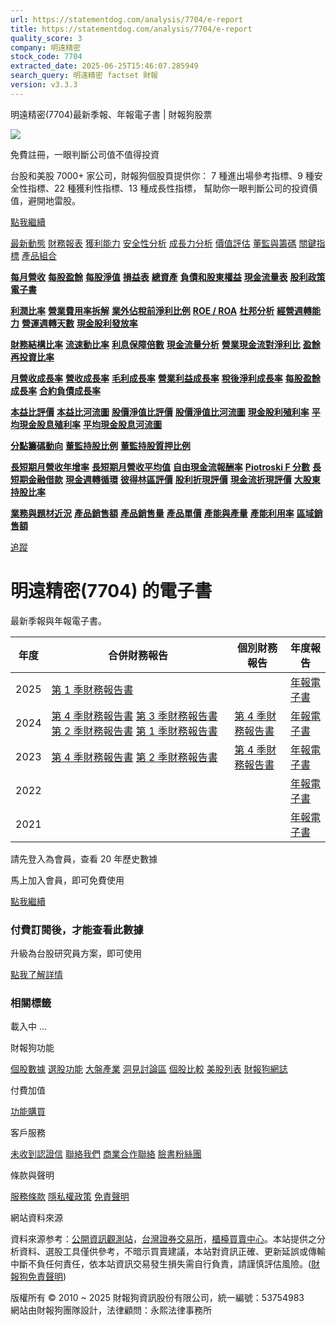 ```yaml
---
url: https://statementdog.com/analysis/7704/e-report
title: https://statementdog.com/analysis/7704/e-report
quality_score: 3
company: 明遠精密
stock_code: 7704
extracted_date: 2025-06-25T15:46:07.285949
search_query: 明遠精密 factset 財報
version: v3.3.3
---
```


明遠精密(7704)最新季報、年報電子書 | 財報狗股票















![](https://www.facebook.com/tr?id=1265443774131605&ev=PageView&noscript=1)













































































免費註冊，一眼判斷公司值不值得投資

台股和美股 7000+ 家公司，財報狗個股頁提供你：
7 種進出場參考指標、9 種安全性指標、22 種獲利性指標、13 種成長性指標，
幫助你一眼判斷公司的投資價值，避開地雷股。

[點我繼續](/users/sign_up)

[最新動態](/analysis/7704)
[財務報表](/analysis/7704/monthly-revenue)
[獲利能力](/analysis/7704/profit-margin)
[安全性分析](/analysis/7704/financial-structure-ratio)
[成長力分析](/analysis/7704/monthly-revenue-growth-rate)
[價值評估](/analysis/7704/pe)
[董監與籌碼](/analysis/7704/broker-trading)
[關鍵指標](/analysis/7704/long-term-and-short-term-monthly-revenue-yoy)
[產品組合](/analysis/7704/ai-search)

[**每月營收**](/analysis/7704/monthly-revenue)
[**每股盈餘**](/analysis/7704/eps)
[**每股淨值**](/analysis/7704/nav)
[**損益表**](/analysis/7704/income-statement)
[**總資產**](/analysis/7704/assets)
[**負債和股東權益**](/analysis/7704/liabilities-and-equity)
[**現金流量表**](/analysis/7704/cash-flow-statement)
[**股利政策**](/analysis/7704/dividend-policy)
[**電子書**](/analysis/7704/e-report)

[**利潤比率**](/analysis/7704/profit-margin)
[**營業費用率拆解**](/analysis/7704/operating-expense-ratio)
[**業外佔稅前淨利比例**](/analysis/7704/non-operating-income-to-profit-before-tax)
[**ROE / ROA**](/analysis/7704/roe-roa)
[**杜邦分析**](/analysis/7704/du-pont-analysis)
[**經營週轉能力**](/analysis/7704/turnover-ratio)
[**營運週轉天數**](/analysis/7704/turnover-days)
[**現金股利發放率**](/analysis/7704/dividend-payout-ratio)

[**財務結構比率**](/analysis/7704/financial-structure-ratio)
[**流速動比率**](/analysis/7704/current-ratio-and-quick-ratio)
[**利息保障倍數**](/analysis/7704/interest-coverage-ratio)
[**現金流量分析**](/analysis/7704/cash-flow-analysis)
[**營業現金流對淨利比**](/analysis/7704/operating-cash-flow-to-net-income-ratio)
[**盈餘再投資比率**](/analysis/7704/reinvestment-rate)

[**月營收成長率**](/analysis/7704/monthly-revenue-growth-rate)
[**營收成長率**](/analysis/7704/revenue-growth-rate)
[**毛利成長率**](/analysis/7704/gross-profit-growth-rate)
[**營業利益成長率**](/analysis/7704/operating-income-growth-rate)
[**稅後淨利成長率**](/analysis/7704/net-income-growth-rate)
[**每股盈餘成長率**](/analysis/7704/eps-growth-rate)
[**合約負債成長率**](/analysis/7704/current-contract-liabilities-growth-rate)

[**本益比評價**](/analysis/7704/pe)
[**本益比河流圖**](/analysis/7704/pe-band)
[**股價淨值比評價**](/analysis/7704/pb)
[**股價淨值比河流圖**](/analysis/7704/pb-band)
[**現金股利殖利率**](/analysis/7704/dividend-yield)
[**平均現金股息殖利率**](/analysis/7704/average-dividend-yield)
[**平均現金股息河流圖**](/analysis/7704/average-dividend-yield-band)

[**分點籌碼動向**](/analysis/7704/broker-trading)
[**董監持股比例**](/analysis/7704/board-members-and-supervisors-shares-to-shares-outstanding-ratio)
[**董監持股質押比例**](/analysis/7704/pledging-ratio-of-board-members-and-supervisors)

[**長短期月營收年增率**](/analysis/7704/long-term-and-short-term-monthly-revenue-yoy)
[**長短期月營收平均值**](/analysis/7704/average-long-term-and-short-term-monthly-revenue)
[**自由現金流報酬率**](/analysis/7704/croic)
[**Piotroski F 分數**](/analysis/7704/piotroski-f-score)
[**長短期金融借款**](/analysis/7704/financial-borrowing)
[**現金週轉循環**](/analysis/7704/cash-conversion-cycle)
[**彼得林區評價**](/analysis/7704/peter-lynch-valuation)
[**股利折現評價**](/analysis/7704/dividend-discount-valuation)
[**現金流折現評價**](/analysis/7704/dcf-valuation)
[**大股東持股比率**](/analysis/7704/majority-shareholders-share-ratio)

[**業務與題材近況**](/analysis/7704/ai-search)
[**產品銷售額**](/analysis/7704/product-sales-figure)
[**產品銷售量**](/analysis/7704/product-sales-volume)
[**產品單價**](/analysis/7704/product-unit-price)
[**產能與產量**](/analysis/7704/production-capacity)
[**產能利用率**](/analysis/7704/production-capacity-utilization)
[**區域銷售額**](/analysis/7704/product-regional-sales)

[追蹤](/users/sign_up)

# 明遠精密(7704) 的電子書

最新季報與年報電子書。

| 年度 | 合併財務報告 | 個別財務報告 | 年度報告 |
| --- | --- | --- | --- |
| 2025 | [第 1 季財務報告書](https://doc.twse.com.tw/server-java/t57sb01?co_id=7704&colorchg=1&kind=A&step=9&filename=202501_7704_AI1.pdf) |  | [年報電子書](/analysis) |
| 2024 | [第 4 季財務報告書](https://doc.twse.com.tw/server-java/t57sb01?co_id=7704&colorchg=1&kind=A&step=9&filename=202404_7704_AI1.pdf)  [第 3 季財務報告書](https://doc.twse.com.tw/server-java/t57sb01?co_id=7704&colorchg=1&kind=A&step=9&filename=202403_7704_AI1.pdf)  [第 2 季財務報告書](https://doc.twse.com.tw/server-java/t57sb01?co_id=7704&colorchg=1&kind=A&step=9&filename=202402_7704_AI1.pdf)  [第 1 季財務報告書](https://doc.twse.com.tw/server-java/t57sb01?co_id=7704&colorchg=1&kind=A&step=9&filename=202401_7704_AI1.pdf) | [第 4 季財務報告書](https://doc.twse.com.tw/server-java/t57sb01?co_id=7704&colorchg=1&kind=A&step=9&filename=202404_7704_AI3.pdf) | [年報電子書](https://doc.twse.com.tw/server-java/t57sb01?co_id=7704&colorchg=1&kind=F&step=9&filename=2024_7704_20250521F04.pdf) |
| 2023 | [第 4 季財務報告書](https://doc.twse.com.tw/server-java/t57sb01?co_id=7704&colorchg=1&kind=A&step=9&filename=202304_7704_AI1.pdf)  [第 2 季財務報告書](https://doc.twse.com.tw/server-java/t57sb01?co_id=7704&colorchg=1&kind=A&step=9&filename=202302_7704_AI1.pdf) | [第 4 季財務報告書](https://doc.twse.com.tw/server-java/t57sb01?co_id=7704&colorchg=1&kind=A&step=9&filename=202304_7704_AI3.pdf) | [年報電子書](https://doc.twse.com.tw/server-java/t57sb01?co_id=7704&colorchg=1&kind=F&step=9&filename=2023_7704_20240424F04.pdf) |
| 2022 |  |  | [年報電子書](/analysis) |
| 2021 |  |  | [年報電子書](/analysis) |

請先登入為會員，查看 20 年歷史數據

馬上加入會員，即可免費使用

[點我繼續](/users/sign_up)

### 付費訂閱後，才能查看此數據

升級為台股研究員方案，即可使用

[點我了解詳情](/pricing)

### 相關標籤

載入中 ...





財報狗功能

[個股數據](/analysis)
[選股功能](/screeners)
[大盤產業](/taiex)
[洞見討論區](/insight)
[個股比較](/compare/tpe)
[美股列表](/us-stock-list)
[財報狗網誌](/blog/)

付費加值

[功能購買](/pricing)

客戶服務

[未收到認證信](/users/recv_auth_fail)
[聯絡我們](/contact)
[商業合作聯絡](/contact)
[臉書粉絲團](//www.facebook.com/statementdog)

條款與聲明

[服務條款](/law/tos)
[隱私權政策](/law/privacy)
[免責聲明](/law/disclaimer)

網站資料來源

資料來源参考：[公開資訊觀測站](http://mops.twse.com.tw/mops/web/index)，[台灣證券交易所](http://www.tse.com.tw/)，[櫃檯買賣中心](http://www.otc.org.tw/)。本站提供之分析資料、選股工具僅供參考，不暗示買賣建議，本站對資訊正確、更新延誤或傳輸中斷不負任何責任，依本站資訊交易發生損失需自行負責，請謹慎評估風險。([財報狗免責聲明](/law/disclaimer))

版權所有 © 2010 ~ 2025 財報狗資訊股份有限公司，統一編號：53754983  
網站由財報狗團隊設計，法律顧問：永熙法律事務所